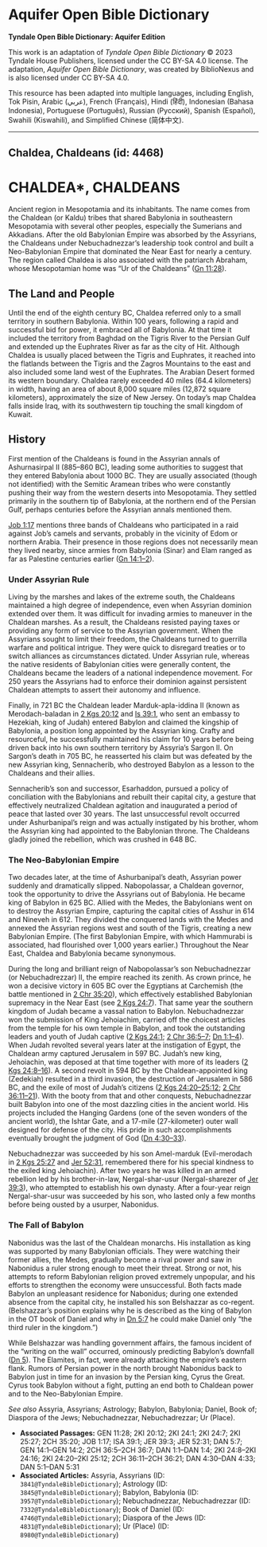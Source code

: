 # Aquifer Open Bible Dictionary

**Tyndale Open Bible Dictionary: Aquifer Edition**

This work is an adaptation of *Tyndale Open Bible Dictionary* © 2023 Tyndale House Publishers, licensed under the CC BY\-SA 4\.0 license. The adaptation, *Aquifer Open Bible Dictionary*, was created by BiblioNexus and is also licensed under CC BY\-SA 4\.0\.

This resource has been adapted into multiple languages, including English, Tok Pisin, Arabic (عربي), French (Français), Hindi (हिंदी), Indonesian (Bahasa Indonesia), Portuguese (Português), Russian (Русский), Spanish (Español), Swahili (Kiswahili), and Simplified Chinese (简体中文).



--------------------------------

## Chaldea, Chaldeans (id: 4468)

CHALDEA\*, CHALDEANS
====================

Ancient region in Mesopotamia and its inhabitants. The name comes from the Chaldean (or Kaldu) tribes that shared Babylonia in southeastern Mesopotamia with several other peoples, especially the Sumerians and Akkadians. After the old Babylonian Empire was absorbed by the Assyrians, the Chaldeans under Nebuchadnezzar’s leadership took control and built a Neo\-Babylonian Empire that dominated the Near East for nearly a century. The region called Chaldea is also associated with the patriarch Abraham, whose Mesopotamian home was “Ur of the Chaldeans” ([Gn 11:28](https://ref.ly/Gen11:28)).

The Land and People
-------------------

Until the end of the eighth century BC, Chaldea referred only to a small territory in southern Babylonia. Within 100 years, following a rapid and successful bid for power, it embraced all of Babylonia. At that time it included the territory from Baghdad on the Tigris River to the Persian Gulf and extended up the Euphrates River as far as the city of Hit. Although Chaldea is usually placed between the Tigris and Euphrates, it reached into the flatlands between the Tigris and the Zagros Mountains to the east and also included some land west of the Euphrates. The Arabian Desert formed its western boundary. Chaldea rarely exceeded 40 miles (64\.4 kilometers) in width, having an area of about 8,000 square miles (12,872 square kilometers), approximately the size of New Jersey. On today’s map Chaldea falls inside Iraq, with its southwestern tip touching the small kingdom of Kuwait.

History
-------

First mention of the Chaldeans is found in the Assyrian annals of Ashurnasirpal II (885–860 BC), leading some authorities to suggest that they entered Babylonia about 1000 BC. They are usually associated (though not identified) with the Semitic Aramean tribes who were constantly pushing their way from the western deserts into Mesopotamia. They settled primarily in the southern tip of Babylonia, at the northern end of the Persian Gulf, perhaps centuries before the Assyrian annals mentioned them.

[Job 1:17](https://ref.ly/Job1:17) mentions three bands of Chaldeans who participated in a raid against Job’s camels and servants, probably in the vicinity of Edom or northern Arabia. Their presence in those regions does not necessarily mean they lived nearby, since armies from Babylonia (Sinar) and Elam ranged as far as Palestine centuries earlier ([Gn 14:1–2](https://ref.ly/Gen14:1-Gen14:2)).

### Under Assyrian Rule

Living by the marshes and lakes of the extreme south, the Chaldeans maintained a high degree of independence, even when Assyrian dominion extended over them. It was difficult for invading armies to maneuver in the Chaldean marshes. As a result, the Chaldeans resisted paying taxes or providing any form of service to the Assyrian government. When the Assyrians sought to limit their freedom, the Chaldeans turned to guerrilla warfare and political intrigue. They were quick to disregard treaties or to switch alliances as circumstances dictated. Under Assyrian rule, whereas the native residents of Babylonian cities were generally content, the Chaldeans became the leaders of a national independence movement. For 250 years the Assyrians had to enforce their dominion against persistent Chaldean attempts to assert their autonomy and influence.

Finally, in 721 BC the Chaldean leader Marduk\-apla\-iddina II (known as Merodach\-baladan in [2 Kgs 20:12](https://ref.ly/2Kgs20:12) and [Is 39:1](https://ref.ly/Isa39:1), who sent an embassy to Hezekiah, king of Judah) entered Babylon and claimed the kingship of Babylonia, a position long appointed by the Assyrian king. Crafty and resourceful, he successfully maintained his claim for 10 years before being driven back into his own southern territory by Assyria’s Sargon II. On Sargon’s death in 705 BC, he reasserted his claim but was defeated by the new Assyrian king, Sennacherib, who destroyed Babylon as a lesson to the Chaldeans and their allies.

Sennacherib’s son and successor, Esarhaddon, pursued a policy of conciliation with the Babylonians and rebuilt their capital city, a gesture that effectively neutralized Chaldean agitation and inaugurated a period of peace that lasted over 30 years. The last unsuccessful revolt occurred under Ashurbanipal’s reign and was actually instigated by his brother, whom the Assyrian king had appointed to the Babylonian throne. The Chaldeans gladly joined the rebellion, which was crushed in 648 BC.

### The Neo\-Babylonian Empire

Two decades later, at the time of Ashurbanipal’s death, Assyrian power suddenly and dramatically slipped. Nabopolassar, a Chaldean governor, took the opportunity to drive the Assyrians out of Babylonia. He became king of Babylon in 625 BC. Allied with the Medes, the Babylonians went on to destroy the Assyrian Empire, capturing the capital cities of Asshur in 614 and Nineveh in 612\. They divided the conquered lands with the Medes and annexed the Assyrian regions west and south of the Tigris, creating a new Babylonian Empire. (The first Babylonian Empire, with which Hammurabi is associated, had flourished over 1,000 years earlier.) Throughout the Near East, Chaldea and Babylonia became synonymous.

During the long and brilliant reign of Nabopolassar’s son Nebuchadnezzar (or Nebuchadrezzar) II, the empire reached its zenith. As crown prince, he won a decisive victory in 605 BC over the Egyptians at Carchemish (the battle mentioned in [2 Chr 35:20](https://ref.ly/2Chr35:20)), which effectively established Babylonian supremacy in the Near East (see [2 Kgs 24:7](https://ref.ly/2Kgs24:7)). That same year the southern kingdom of Judah became a vassal nation to Babylon. Nebuchadnezzar won the submission of King Jehoiachim, carried off the choicest articles from the temple for his own temple in Babylon, and took the outstanding leaders and youth of Judah captive ([2 Kgs 24:1](https://ref.ly/2Kgs24:1); [2 Chr 36:5–7](https://ref.ly/2Chr36:5-2Chr36:7); [Dn 1:1–4](https://ref.ly/Dan1:1-Dan1:4)). When Judah revolted several years later at the instigation of Egypt, the Chaldean army captured Jerusalem in 597 BC. Judah’s new king, Jehoiachin, was deposed at that time together with more of its leaders ([2 Kgs 24:8–16](https://ref.ly/2Kgs24:8-2Kgs24:16)). A second revolt in 594 BC by the Chaldean\-appointed king (Zedekiah) resulted in a third invasion, the destruction of Jerusalem in 586 BC, and the exile of most of Judah’s citizens ([2 Kgs 24:20–25:12](https://ref.ly/2Kgs24:20-2Kgs25:12); [2 Chr 36:11–21](https://ref.ly/2Chr36:11-2Chr36:21)). With the booty from that and other conquests, Nebuchadnezzar built Babylon into one of the most dazzling cities in the ancient world. His projects included the Hanging Gardens (one of the seven wonders of the ancient world), the Ishtar Gate, and a 17\-mile (27\-kilometer) outer wall designed for defense of the city. His pride in such accomplishments eventually brought the judgment of God ([Dn 4:30–33](https://ref.ly/Dan4:30-Dan4:33)).

Nebuchadnezzar was succeeded by his son Amel\-marduk (Evil\-merodach in [2 Kgs 25:27](https://ref.ly/2Kgs25:27) and [Jer 52:31](https://ref.ly/Jer52:31), remembered there for his special kindness to the exiled king Jehoiachin). After two years he was killed in an armed rebellion led by his brother\-in\-law, Nergal\-shar\-usur (Nergal\-sharezer of [Jer 39:3](https://ref.ly/Jer39:3)), who attempted to establish his own dynasty. After a four\-year reign Nergal\-shar\-usur was succeeded by his son, who lasted only a few months before being ousted by a usurper, Nabonidus.

### The Fall of Babylon

Nabonidus was the last of the Chaldean monarchs. His installation as king was supported by many Babylonian officials. They were watching their former allies, the Medes, gradually become a rival power and saw in Nabonidus a ruler strong enough to meet their threat. Strong or not, his attempts to reform Babylonian religion proved extremely unpopular, and his efforts to strengthen the economy were unsuccessful. Both facts made Babylon an unpleasant residence for Nabonidus; during one extended absence from the capital city, he installed his son Belshazzar as co\-regent. (Belshazzar’s position explains why he is described as the king of Babylon in the OT book of Daniel and why in [Dn 5:7](https://ref.ly/Dan5:7) he could make Daniel only “the third ruler in the kingdom.”)

While Belshazzar was handling government affairs, the famous incident of the “writing on the wall” occurred, ominously predicting Babylon’s downfall ([Dn 5](https://ref.ly/Dan5:1-Dan5:31)). The Elamites, in fact, were already attacking the empire’s eastern flank. Rumors of Persian power in the north brought Nabonidus back to Babylon just in time for an invasion by the Persian king, Cyrus the Great. Cyrus took Babylon without a fight, putting an end both to Chaldean power and to the Neo\-Babylonian Empire.

*See also* Assyria, Assyrians; Astrology; Babylon, Babylonia; Daniel, Book of; Diaspora of the Jews; Nebuchadnezzar, Nebuchadrezzar; Ur (Place).

* **Associated Passages:** GEN 11:28; 2KI 20:12; 2KI 24:1; 2KI 24:7; 2KI 25:27; 2CH 35:20; JOB 1:17; ISA 39:1; JER 39:3; JER 52:31; DAN 5:7; GEN 14:1–GEN 14:2; 2CH 36:5–2CH 36:7; DAN 1:1–DAN 1:4; 2KI 24:8–2KI 24:16; 2KI 24:20–2KI 25:12; 2CH 36:11–2CH 36:21; DAN 4:30–DAN 4:33; DAN 5:1–DAN 5:31
* **Associated Articles:** Assyria, Assyrians (ID: `3841@TyndaleBibleDictionary`); Astrology (ID: `3845@TyndaleBibleDictionary`); Babylon, Babylonia (ID: `3957@TyndaleBibleDictionary`); Nebuchadnezzar, Nebuchadrezzar (ID: `7332@TyndaleBibleDictionary`); Book of Daniel (ID: `4746@TyndaleBibleDictionary`); Diaspora of the Jews (ID: `4831@TyndaleBibleDictionary`); Ur (Place) (ID: `8980@TyndaleBibleDictionary`)

